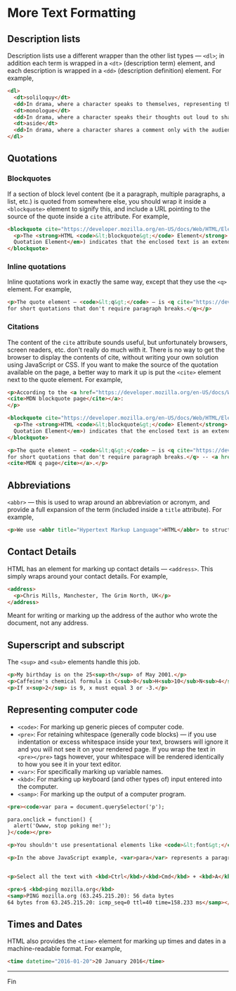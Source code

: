 # More Text Formatting

## Description lists

Description lists use a different wrapper than the other list types — `<dl>`; in addition each term is wrapped in a `<dt>` (description term) element, and each description is wrapped in a `<dd>` (description definition) element. For example,

```html
<dl>
  <dt>soliloquy</dt>
  <dd>In drama, where a character speaks to themselves, representing their inner thoughts or feelings and in the process relaying them to the audience (but not to other characters.)</dd>
  <dt>monologue</dt>
  <dd>In drama, where a character speaks their thoughts out loud to share them with the audience and any other characters present.</dd>
  <dt>aside</dt>
  <dd>In drama, where a character shares a comment only with the audience for humorous or dramatic effect. This is usually a feeling, thought or piece of additional background information.</dd>
</dl>
```

## Quotations

### Blockquotes

If a section of block level content (be it a paragraph, multiple paragraphs, a list, etc.) is quoted from somewhere else, you should wrap it inside a `<blockquote>` element to signify this, and include a URL pointing to the source of the quote inside a `cite` attribute. For example,

```html
<blockquote cite="https://developer.mozilla.org/en-US/docs/Web/HTML/Element/blockquote">
  <p>The <strong>HTML <code>&lt;blockquote&gt;</code> Element</strong> (or <em>HTML Block
  Quotation Element</em>) indicates that the enclosed text is an extended quotation.</p>
</blockquote>
```

### Inline quotations

Inline quotations work in exactly the same way, except that they use the `<q>` element. For example,

```html
<p>The quote element — <code>&lt;q&gt;</code> — is <q cite="https://developer.mozilla.org/en-US/docs/Web/HTML/Element/q">intended
for short quotations that don't require paragraph breaks.</q></p>
```

### Citations

The content of the `cite` attribute sounds useful, but unfortunately browsers, screen readers, etc. don't really do much with it. There is no way to get the browser to display the contents of cite, without writing your own solution using JavaScript or CSS. If you want to make the source of the quotation available on the page, a better way to mark it up is put the `<cite>` element next to the quote element. For example,

```html
<p>According to the <a href="https://developer.mozilla.org/en-US/docs/Web/HTML/Element/blockquote">
<cite>MDN blockquote page</cite></a>:
</p>

<blockquote cite="https://developer.mozilla.org/en-US/docs/Web/HTML/Element/blockquote">
  <p>The <strong>HTML <code>&lt;blockquote&gt;</code> Element</strong> (or <em>HTML Block
  Quotation Element</em>) indicates that the enclosed text is an extended quotation.</p>
</blockquote>

<p>The quote element — <code>&lt;q&gt;</code> — is <q cite="https://developer.mozilla.org/en-US/docs/Web/HTML/Element/q">intended
for short quotations that don't require paragraph breaks.</q> -- <a href="https://developer.mozilla.org/en-US/docs/Web/HTML/Element/q">
<cite>MDN q page</cite></a>.</p>
```

## Abbreviations

`<abbr>` — this is used to wrap around an abbreviation or acronym, and provide a full expansion of the term (included inside a `title` attribute). For example,

```html
<p>We use <abbr title="Hypertext Markup Language">HTML</abbr> to structure our web documents.</p>
```

## Contact Details

HTML has an element for marking up contact details — `<address>`. This simply wraps around your contact details. For example,

```html
<address>
  <p>Chris Mills, Manchester, The Grim North, UK</p>
</address>
```

Meant for writing or marking up the address of the author who wrote the document, not any address.

## Superscript and subscript

The `<sup>` and `<sub>` elements handle this job.

```html
<p>My birthday is on the 25<sup>th</sup> of May 2001.</p>
<p>Caffeine's chemical formula is C<sub>8</sub>H<sub>10</sub>N<sub>4</sub>O<sub>2</sub>.</p>
<p>If x<sup>2</sup> is 9, x must equal 3 or -3.</p>
```

## Representing computer code

* `<code>`: For marking up generic pieces of computer code.
* `<pre>`: For retaining whitespace (generally code blocks) — if you use indentation or excess whitespace inside your text, browsers will ignore it and you will not see it on your rendered page. If you wrap the text in `<pre></pre>` tags however, your whitespace will be rendered identically to how you see it in your text editor.
* `<var>`: For specifically marking up variable names.
* `<kbd>`: For marking up keyboard (and other types of) input entered into the computer.
* `<samp>`: For marking up the output of a computer program.

```html
<pre><code>var para = document.querySelector('p');

para.onclick = function() {
  alert('Owww, stop poking me!');
}</code></pre>

<p>You shouldn't use presentational elements like <code>&lt;font&gt;</code> and <code>&lt;center&gt;</code>.</p>

<p>In the above JavaScript example, <var>para</var> represents a paragraph element.</p>


<p>Select all the text with <kbd>Ctrl</kbd>/<kbd>Cmd</kbd> + <kbd>A</kbd>.</p>

<pre>$ <kbd>ping mozilla.org</kbd>
<samp>PING mozilla.org (63.245.215.20): 56 data bytes
64 bytes from 63.245.215.20: icmp_seq=0 ttl=40 time=158.233 ms</samp></pre>
```

## Times and Dates

HTML also provides the `<time>` element for marking up times and dates in a machine-readable format. For example,

```html
<time datetime="2016-01-20">20 January 2016</time>
```

---

Fin
